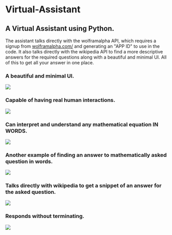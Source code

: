 # Virtual-Assistant
## A Virtual Assistant using Python.
The assistant talks directly with the wolframalpha API, which requires a signup from <a href="http://wolframalpha.com/">wolframalpha.com/</a> and generating an "APP ID" to use in the code. It also talks directly with the wikipedia API to find a more descriptive answers for the required questions along with a beautiful and minimal UI. All of this to get all your answer in one place.

### A beautiful and minimal UI.
<p align="left">
  <img src="https://user-images.githubusercontent.com/41104244/103456066-b8358080-4d18-11eb-860b-f43c53231a9b.png">
</p>

### Capable of having real human interactions.
<p align="left">
  <img src="https://user-images.githubusercontent.com/41104244/103456025-40ffec80-4d18-11eb-8150-bef7c41d8fb6.png">
</p>

### Can interpret and understand any mathematical equation IN WORDS.
<p align="left">
  <img src="https://user-images.githubusercontent.com/41104244/103456031-4f4e0880-4d18-11eb-9534-7b86e33eacb4.png">
</p>

### Another example of finding an answer to mathematically asked question in words.
<p align="left">
  <img src="https://user-images.githubusercontent.com/41104244/103456045-7278b800-4d18-11eb-83fe-b7cd89b0d202.png">
</p>

### Talks directly with wikipedia to get a snippet of an answer for the asked question.
<p align="left">
  <img src="https://user-images.githubusercontent.com/41104244/103456049-7c022000-4d18-11eb-837f-0937c9e05f54.png">
</p>

### Responds without terminating.

<p align="left">
  <img src="https://user-images.githubusercontent.com/41104244/103456306-cf756d80-4d1a-11eb-8184-2ec7f6605c17.png">
</p>


